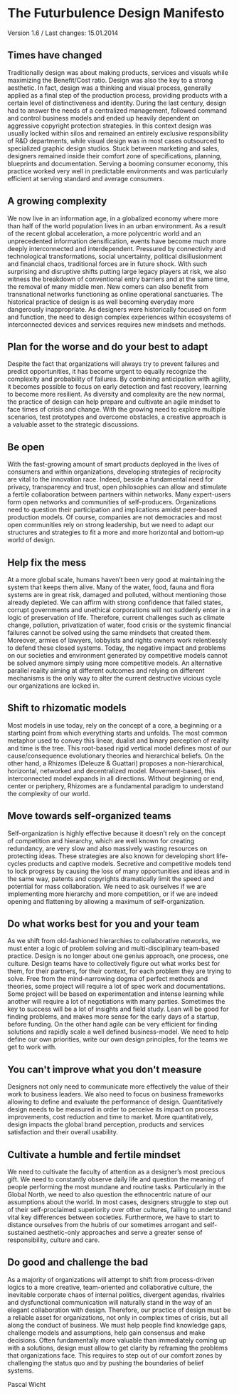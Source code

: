 # The Futurbulence Design Manifesto
Version 1.6 / Last changes: 15.01.2014

## Times have changed
Traditionally design was about making products, services and visuals while maximizing the Benefit/Cost ratio. Design was also the key to a strong aesthetic. In fact, design was a thinking and visual process, generally applied as a final step of the production process, providing products with a certain level of distinctiveness and identity. During the last century, design had to answer the needs of a centralized management, followed command and control business models and ended up heavily dependent on aggressive copyright protection strategies. In this context design was usually locked within silos and remained an entirely exclusive responsibility of R&D departments, while visual design was in most cases outsourced to specialized graphic design studios. Stuck between marketing and sales, designers remained inside their comfort zone of specifications, planning, blueprints and documentation. Serving a booming consumer economy, this practice worked very well in predictable environments and was particularly efficient at serving standard and average consumers.

## A growing complexity
We now live in an information age, in a globalized economy where more than half of the world population lives in an urban environment. As a result of the recent global acceleration, a more polycentric world and an unprecedented information densification, events have become much more deeply interconnected and interdependent. Pressured by connectivity and technological transformations, social uncertainty, political disillusionment and financial chaos, traditional forces are in future shock. With such surprising and disruptive shifts putting large legacy players at risk, we also witness the breakdown of conventional entry barriers and at the same time, the removal of many middle men. New comers can also benefit from transnational networks functioning as online operational sanctuaries. The historical practice of design is as well becoming everyday more dangerously inappropriate. As designers were historically focused on form and function, the need to design complex experiences within ecosystems of interconnected devices and services requires new mindsets and methods.

## Plan for the worse and do your best to adapt
Despite the fact that organizations will always try to prevent failures and predict opportunities, it has become urgent to equally recognize the complexity and probability of failures. By combining anticipation with agility, it becomes possible to focus on early detection and fast recovery, learning to become more resilient. As diversity and complexity are the new normal, the practice of design can help prepare and cultivate an agile mindset to face times of crisis and change. With the growing need to explore multiple scenarios, test prototypes and overcome obstacles, a creative approach is a valuable asset to the strategic discussions.

## Be open
With the fast-growing amount of smart products deployed in the lives of consumers and within organizations, developing strategies of reciprocity are vital to the innovation race. Indeed, beside a fundamental need for privacy, transparency and trust, open philosophies can allow and stimulate a fertile collaboration between partners within networks. Many expert-users form open networks and communities of self-producers. Organizations need to question their participation and implications amidst peer-based production models. Of course, companies are not democracies and most open communities rely on strong leadership, but we need to adapt our structures and strategies to fit a more and more horizontal and bottom-up world of design.

## Help fix the mess
At a more global scale, humans haven’t been very good at maintaining the system that keeps them alive. Many of the water, food, fauna and flora systems are in great risk, damaged and polluted, without mentioning those already depleted. We can affirm with strong confidence that failed states, corrupt governments and unethical corporations will not suddenly enter in a logic of preservation of life. Therefore, current challenges such as climate change, pollution, privatization of water, food crisis or the systemic financial failures cannot be solved using the same mindsets that created them. Moreover, armies of lawyers, lobbyists and rights owners work relentlessly to defend these closed systems. Today, the negative impact and problems on our societies and environment generated by competitive models cannot be solved anymore simply using more competitive models. An alternative parallel reality aiming at different outcomes and relying on different mechanisms is the only way to alter the current destructive vicious cycle our organizations are locked in.

## Shift to rhizomatic models
Most models in use today, rely on the concept of a core, a beginning or a starting point from which everything starts and unfolds. The most common metaphor used to convey this linear, dualist and binary perception of reality and time is the tree. This root-based rigid vertical model defines most of our cause/consequence evolutionary theories and hierarchical beliefs. On the other hand, a Rhizomes (Deleuze & Guattari) proposes a non-hierarchical, horizontal, networked and decentralized model. Movement-based, this interconnected model expands in all directions. Without beginning or end, center or periphery, Rhizomes are a fundamental paradigm to understand the complexity of our world.

## Move towards self-organized teams
Self-organization is highly effective because it doesn’t rely on the concept of competition and hierarchy, which are well known for creating redundancy, are very slow and also massively wasting resources on protecting ideas. These strategies are also known for developing short life-cycles products and captive models. Secretive and competitive models tend to lock progress by causing the loss of many opportunities and ideas and in the same way, patents and copyrights dramatically limit the speed and potential for mass collaboration. We need to ask ourselves if we are implementing more hierarchy and more competition, or if we are indeed opening and flattening by allowing a maximum of self-organization.

## Do what works best for you and your team
As we shift from old-fashioned hierarchies to collaborative networks, we must enter a logic of problem solving and multi-disciplinary team-based practice. Design is no longer about one genius approach, one process, one culture. Design teams have to collectively figure out what works best for them, for their partners, for their context, for each problem they are trying to solve. Free from the mind-narrowing dogma of perfect methods and theories, some project will require a lot of spec work and documentations. Some project will be based on experimentation and intense learning while another will require a lot of negotiations with many parties. Sometimes the key to success will be a lot of insights and field study. Lean will be good for finding problems, and makes more sense for the early days of a startup, before funding. On the other hand agile can be very efficient for finding solutions and rapidly scale a well defined business-model. We need to help define our own priorities, write our own design principles, for the teams we get to work with.

## You can't improve what you don't measure
Designers  not only need to communicate more effectively the value of their work to business leaders. We also need to focus on business frameworks allowing to define and evaluate the performance of design. Quantitatively design needs to be measured in order to perceive its impact on process improvements, cost reduction and time to market. More quantitatively, design impacts the global brand perception, products and services satisfaction and their overall usability.

## Cultivate a humble and fertile mindset
We need to cultivate the faculty of attention as a designer’s most precious gift. We need to constantly observe daily life and question the meaning of people performing the most mundane and routine tasks.  Particularly in the Global North, we need to also question the ethnocentric nature of our assumptions about the world. In most cases, designers struggle to step out of their self-proclaimed superiority over other cultures, failing to understand vital key differences between societies. Furthermore, we have to start to distance ourselves from the hubris of our sometimes arrogant and self-sustained aesthetic-only approaches and serve a greater sense of responsibility, culture and care.

## Do good and challenge the bad
As a majority of organizations will attempt to shift from process-driven logics to a more creative, team-oriented and collaborative culture, the inevitable corporate chaos of internal politics, divergent agendas, rivalries and dysfunctional communication will naturally stand in the way of an elegant collaboration with design. Therefore, our practice of design must be a reliable asset for organizations, not only in complex times of crisis, but all along the conduct of business. We must help people find knowledge gaps, challenge models and assumptions, help gain consensus and make decisions. Often fundamentally more valuable than immediately coming up with a solutions, design must allow to get clarity by reframing the problems that organizations face. This requires to step out of our comfort zones by challenging the status quo and by pushing the boundaries of belief systems.

Pascal Wicht
